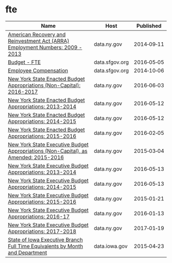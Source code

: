 # fte

Name | Host | Published
---- | ---- | ---------
[American Recovery and Reinvestment Act (ARRA) Employment Numbers: 2009 - 2013](../datasets/si2e-g6pa.md) | data.ny.gov | 2014&#x2011;09&#x2011;11
[Budget - FTE](../datasets/4zfx-f2ts.md) | data.sfgov.org | 2016&#x2011;05&#x2011;05
[Employee Compensation](../datasets/88g8-5mnd.md) | data.sfgov.org | 2014&#x2011;10&#x2011;06
[New York State Enacted Budget Appropriations (Non-Capital): 2016-2017](../datasets/q2z7-9eaw.md) | data.ny.gov | 2016&#x2011;06&#x2011;03
[New York State Enacted Budget Appropriations: 2013-2014](../datasets/wbuv-35mw.md) | data.ny.gov | 2016&#x2011;05&#x2011;12
[New York State Enacted Budget Appropriations: 2014-2015](../datasets/rkm7-fnc2.md) | data.ny.gov | 2016&#x2011;05&#x2011;12
[New York State Enacted Budget Appropriations: 2015-2016](../datasets/e3kc-m93t.md) | data.ny.gov | 2016&#x2011;02&#x2011;05
[New York State Executive Budget Appropriations (Non-Capital), as Amended: 2015-2016](../datasets/dpaa-qunx.md) | data.ny.gov | 2015&#x2011;03&#x2011;04
[New York State Executive Budget Appropriations: 2013-2014](../datasets/qq87-vicj.md) | data.ny.gov | 2016&#x2011;05&#x2011;13
[New York State Executive Budget Appropriations: 2014-2015](../datasets/tpjv-w3ss.md) | data.ny.gov | 2016&#x2011;05&#x2011;13
[New York State Executive Budget Appropriations: 2015-2016](../datasets/nkdr-eaaf.md) | data.ny.gov | 2015&#x2011;01&#x2011;21
[New York State Executive Budget Appropriations: 2016-17](../datasets/hxy8-46bu.md) | data.ny.gov | 2016&#x2011;01&#x2011;13
[New York State Executive Budget Appropriations: 2017-2018](../datasets/yv78-9wbn.md) | data.ny.gov | 2017&#x2011;01&#x2011;19
[State of Iowa Executive Branch Full Time Equivalents by Month and Department](../datasets/rejw-2ccf.md) | data.iowa.gov | 2015&#x2011;04&#x2011;23

